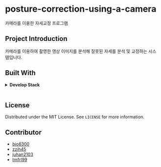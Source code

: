 # posture-correction-using-a-camera

카메라를 이용한 자세교정 프로그램

## Project Introduction
카메라를 이용하여 촬영한 영상 이미지를 분석해 잘못된 자세를 분석 및 교정하는 시스템입니다.

## Built With
<details> <summary> <b> Develop Stack   </b></summary>
</br>

![Python](https://img.shields.io/badge/-Python-000000?style=flat&logo=python)  
![Django](https://img.shields.io/badge/-Django-000000?style=flat&logo=django)  
![AWS EC2](https://img.shields.io/badge/-EC2-000000?style=flat&logo=amazon-aws)  
![Jira](https://img.shields.io/badge/-Jira-000000?style=flat&logo=jira)  
<!-- ![Mediapipe](https://img.shields.io/badge/-Mediapipe-000000?style=flat&logo=mediapipe)   -->

</details>
</br>

## License

Distributed under the MIT License. See `LICENSE` for more information.

## Contributor
* [bjo6300](https://github.com/bjo6300) <br>
* [zzih45](https://github.com/zzih45) <br>
* [juhan2103](https://github.com/juhan2103) <br>
* [tmfrl99](https://github.com/tmfrl99) <br>
